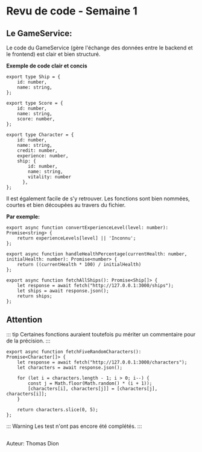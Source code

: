 # Revu de code - Semaine 1

## Le GameService:

Le code du GameService (gère l'échange des données entre le backend et le frontend) est
clair et bien structuré.

**Exemple de code clair et concis**

```js{4}
export type Ship = {
    id: number,
    name: string,
};

export type Score = {
    id: number,
    name: string,
    score: number,
};

export type Character = {
    id: number,
    name: string,
    credit: number,
    experience: number,
    ship: {
        id: number,
        name: string,
        vitality: number
      },
};
```

Il est également facile de s'y retrouver. Les fonctions sont bien nommées, courtes et bien découpées au travers du fichier.

**Par exemple:**

```js{4}
export async function convertExperienceLevel(level: number): Promise<string> {
    return experienceLevels[level] || 'Inconnu';
};

export async function handleHealthPercentage(currentHealth: number, initialHealth: number): Promise<number> {
    return ((currentHealth * 100) / initialHealth)
};

export async function fetchAllShips(): Promise<Ship[]> {
    let response = await fetch("http://127.0.0.1:3000/ships");
    let ships = await response.json();
    return ships;
};
```

## Attention
::: tip
Certaines fonctions auraient toutefois pu mériter un commentaire pour de la précision.
:::
```js{4}
export async function fetchFiveRandomCharacters(): Promise<Character[]> {
    let response = await fetch("http://127.0.0.1:3000/characters");
    let characters = await response.json();
    
    for (let i = characters.length - 1; i > 0; i--) {
        const j = Math.floor(Math.random() * (i + 1));
        [characters[i], characters[j]] = [characters[j], characters[i]];
    }

    return characters.slice(0, 5);
};
```
::: Warning
Les test n'ont pas encore été complétés.
:::

##
Auteur: Thomas Dion
